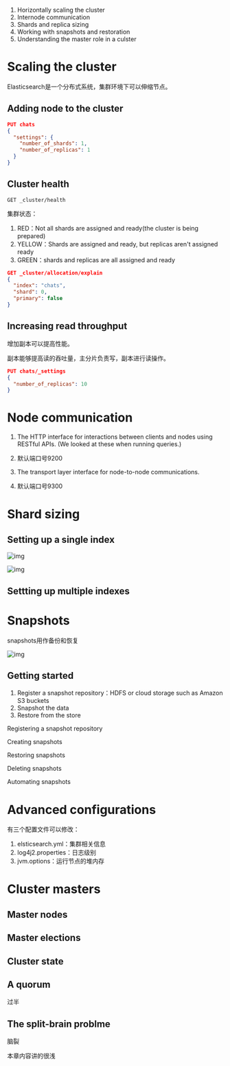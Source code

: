 

1. Horizontally scaling the cluster
2. Internode communication
3. Shards and replica sizing
4. Working with snapshots and restoration
5. Understanding the master role in a culster

# Scaling the cluster

Elasticsearch是一个分布式系统，集群环境下可以伸缩节点。

## Adding node to the cluster

```json
PUT chats
{
  "settings": {
    "number_of_shards": 1, 
    "number_of_replicas": 1
  }
}
```

## Cluster health

```
GET _cluster/health
```

集群状态：

1. RED：Not all shards are assigned and ready(the cluster is being prepared)
2. YELLOW：Shards are assigned and ready, but replicas aren't assigned ready
3. GREEN：shards and replicas are all assigned and ready

```json
GET _cluster/allocation/explain
{
  "index": "chats",
  "shard": 0,
  "primary": false
}
```

## Increasing read throughput

增加副本可以提高性能。

副本能够提高读的吞吐量，主分片负责写，副本进行读操作。

```json
PUT chats/_settings
{
  "number_of_replicas": 10
}
```

# Node communication

1. The HTTP interface for interactions between clients and nodes using RESTful APIs. (We looked at these when running queries.)

1. 默认端口号9200

1. The transport layer interface for node-to-node communications.

1. 默认端口号9300

# Shard sizing



## Setting up a single index



![img](https://cdn.nlark.com/yuque/0/2024/png/32473878/1705230491713-dc5400ac-62db-4996-aedf-5368989db62f.png)



![img](https://cdn.nlark.com/yuque/0/2024/png/32473878/1705230622636-cd4f42df-0a2c-45ac-8d70-b4df2af57275.png)

## Settting up multiple indexes

# Snapshots

snapshots用作备份和恢复

![img](https://cdn.nlark.com/yuque/0/2024/png/32473878/1705230942869-44fe7428-398a-42c1-9a6b-d905b92bf835.png)

## Getting started

1. Register a snapshot repository：HDFS or cloud storage such as Amazon S3 buckets
2. Snapshot the data
3. Restore from the store



Registering a snapshot repository

Creating snapshots

Restoring snapshots

Deleting snapshots

Automating snapshots





# Advanced configurations

有三个配置文件可以修改：

1. elsticsearch.yml：集群相关信息
2. log4j2.properties：日志级别
3. jvm.options：运行节点的堆内存

# Cluster masters



## Master nodes

## Master elections

## Cluster state

## A quorum

过半

## The split-brain problme

脑裂



本章内容讲的很浅
